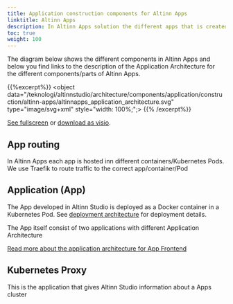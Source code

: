 ```yaml
---
title: Application construction components for Altinn Apps
linktitle: Altinn Apps
description: In Altinn Apps solution the different apps that is created in Altinn Studio is deployed. This documentation covers application construction components for the applications.  
toc: true
weight: 100
---
```


The diagram below shows the different components in Altinn Apps and below you find links to the description of the Application Architecture for the different
components/parts of Altinn Apps.

{{%excerpt%}}
<object data="/teknologi/altinnstudio/architecture/components/application/construction/altinn-apps/altinnapps_application_architecture.svg" type="image/svg+xml" style="width: 100%;";></object>
{{% /excerpt%}}

[See fullscreen](/teknologi/altinnstudio/architecture/components/application/construction/altinn-apps/altinnapps_application_architecture.svg) or [download as visio](/teknologi/altinnstudio/architecture/application/altinn-apps/altinnapps_application_architecture.vsdx).

## App routing
In Altinn Apps each app is hosted inn different containers/Kubernetes Pods. We use Traefik to route traffic to the correct app/container/Pod

## Application (App)
The App developed in Altinn Studio is deployed as a Docker container in a Kubernetes Pod. 
See [deployment architecture](/teknologi/altinnstudio/architecture/components/infrastructure/deployement/altinn-apps) for deployment details. 

The App itself consist of two applications with different Application Architecture

[Read more about the application architecture for App Frontend](app)

## Kubernetes Proxy
This is the application that gives Altinn Studio information about a Apps cluster

